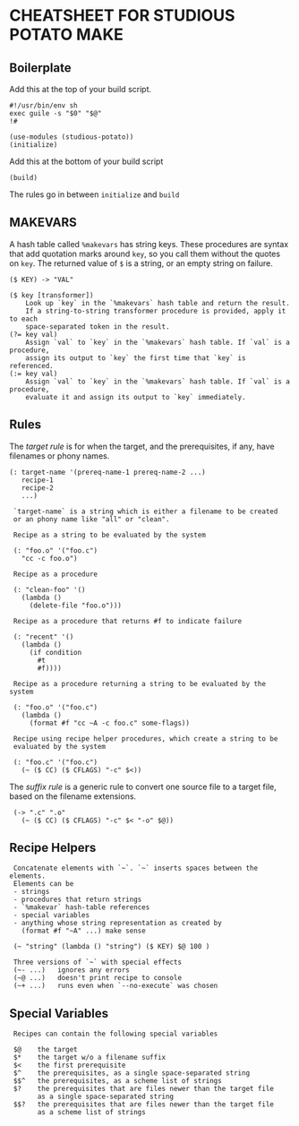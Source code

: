 # CHEATSHEET FOR STUDIOUS POTATO MAKE

## Boilerplate

Add this at the top of your build script.

    #!/usr/bin/env sh
    exec guile -s "$0" "$@"
    !#

    (use-modules (studious-potato))
    (initialize)

Add this at the bottom of your build script

    (build)
    
The rules go in between `initialize` and `build`

## MAKEVARS

A hash table called `%makevars` has string keys. These procedures
are syntax that add quotation marks around `key`, so you call them without the quotes on
`key`. The returned value of `$` is a string, or an empty string on failure.

    ($ KEY) -> "VAL"

    ($ key [transformer])
        Look up `key` in the `%makevars` hash table and return the result.
        If a string-to-string transformer procedure is provided, apply it to each
        space-separated token in the result.
    (?= key val)
        Assign `val` to `key` in the `%makevars` hash table. If `val` is a procedure,
        assign its output to `key` the first time that `key` is referenced.
    (:= key val)
        Assign `val` to `key` in the `%makevars` hash table. If `val` is a procedure,
        evaluate it and assign its output to `key` immediately.

## Rules

The *target rule* is for when the target, and the prerequisites, if any,
have filenames or phony names.

    (: target-name '(prereq-name-1 prereq-name-2 ...)
       recipe-1
       recipe-2
       ...)
       
     `target-name` is a string which is either a filename to be created
     or an phony name like "all" or "clean".
     
     Recipe as a string to be evaluated by the system
     
     (: "foo.o" '("foo.c")
       "cc -c foo.o")
     
     Recipe as a procedure
     
     (: "clean-foo" '()
       (lambda ()
         (delete-file "foo.o")))
       
     Recipe as a procedure that returns #f to indicate failure
     
     (: "recent" '()
       (lambda ()
         (if condition
           #t
           #f))))
       
     Recipe as a procedure returning a string to be evaluated by the system
     
     (: "foo.o" '("foo.c")
       (lambda ()
         (format #f "cc ~A -c foo.c" some-flags))
         
     Recipe using recipe helper procedures, which create a string to be
     evaluated by the system
     
     (: "foo.c" '("foo.c")
       (~ ($ CC) ($ CFLAGS) "-c" $<))
       
The *suffix rule* is a generic rule to convert one source file to
a target file, based on the filename extensions.

     (-> ".c" ".o"
       (~ ($ CC) ($ CFLAGS) "-c" $< "-o" $@))
       
## Recipe Helpers

     Concatenate elements with `~`. `~` inserts spaces between the elements.
     Elements can be
     - strings
     - procedures that return strings
     - `%makevar` hash-table references
     - special variables
     - anything whose string representation as created by
       (format #f "~A" ...) make sense
     
     (~ "string" (lambda () "string") ($ KEY) $@ 100 )
     
     Three versions of `~` with special effects
     (~- ...)   ignores any errors
     (~@ ...)   doesn't print recipe to console
     (~+ ...)   runs even when `--no-execute` was chosen

## Special Variables

     Recipes can contain the following special variables
     
     $@    the target
     $*    the target w/o a filename suffix
     $<    the first prerequisite
     $^    the prerequisites, as a single space-separated string
     $$^   the prerequisites, as a scheme list of strings
     $?    the prerequisites that are files newer than the target file
           as a single space-separated string
     $$?   the prerequisites that are files newer than the target file
           as a scheme list of strings
